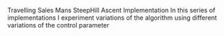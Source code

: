 Travelling Sales Mans SteepHill Ascent Implementation
In this series of implementations I experiment variations of the algorithm using different variations of the control parameter
